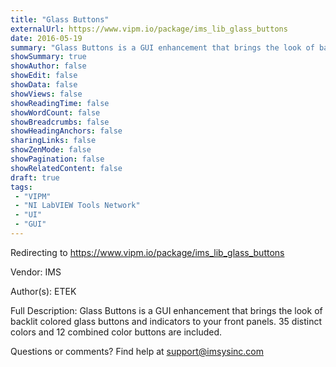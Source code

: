 ```yaml
---
title: "Glass Buttons"
externalUrl: https://www.vipm.io/package/ims_lib_glass_buttons
date: 2016-05-19
summary: "Glass Buttons is a GUI enhancement that brings the look of backlit colored glass buttons and indicators to your front panels."
showSummary: true
showAuthor: false
showEdit: false
showData: false
showViews: false
showReadingTime: false
showWordCount: false
showBreadcrumbs: false
showHeadingAnchors: false
sharingLinks: false
showZenMode: false
showPagination: false
showRelatedContent: false
draft: true
tags:
 - "VIPM"
 - "NI LabVIEW Tools Network"
 - "UI"
 - "GUI"
---
```


Redirecting to https://www.vipm.io/package/ims_lib_glass_buttons

Vendor: IMS

Author(s): ETEK
 
Full Description:
Glass Buttons is a GUI enhancement that brings the look of backlit colored glass buttons and indicators to your front panels.  35 distinct colors and 12 combined color buttons are included.

Questions or comments?  Find help at support@imsysinc.com